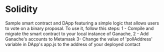 # Solidity

Sample smart contract and DApp featuring a simple logic that allows users to vote on a binary proposal.
To use it, follow this steps:
 1 - Compile and migrate the smart contract to your local instance of Ganache, 
 2 - Add Ganache's accounts to Metamask
 3-  Change the value of 'pollAddress' variable in DApp's app.js to the address of your deployed contact
